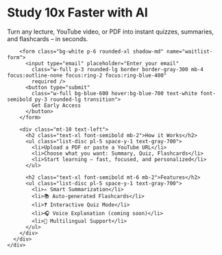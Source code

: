 <!DOCTYPE html>
<html lang="en">
  <head>
    <meta charset="UTF-8" />
    <meta name="viewport" content="width=device-width, initial-scale=1.0" />
    <title>AI Study Buddy</title>
    <script src="https://cdn.tailwindcss.com"></script>
  </head>
  <body class="bg-gradient-to-b from-blue-50 to-white text-gray-800">
    <div class="min-h-screen flex flex-col items-center justify-center px-4">
      <div class="max-w-2xl w-full text-center">
        <h1 class="text-4xl sm:text-5xl font-bold mb-4 text-blue-700">Study 10x Faster with AI</h1>
        <p class="text-lg sm:text-xl mb-8">Turn any lecture, YouTube video, or PDF into instant quizzes, summaries, and flashcards – in seconds.</p>

        <form class="bg-white p-6 rounded-xl shadow-md" name="waitlist-form">
          <input type="email" placeholder="Enter your email"
            class="w-full p-3 rounded-lg border border-gray-300 mb-4 focus:outline-none focus:ring-2 focus:ring-blue-400"
            required />
          <button type="submit"
            class="w-full bg-blue-600 hover:bg-blue-700 text-white font-semibold py-3 rounded-lg transition">
            Get Early Access
          </button>
        </form>

        <div class="mt-10 text-left">
          <h2 class="text-xl font-semibold mb-2">How it Works</h2>
          <ul class="list-disc pl-5 space-y-1 text-gray-700">
            <li>Upload a PDF or paste a YouTube URL</li>
            <li>Choose what you want: Summary, Quiz, Flashcards</li>
            <li>Start learning — fast, focused, and personalized</li>
          </ul>

          <h2 class="text-xl font-semibold mt-6 mb-2">Features</h2>
          <ul class="list-disc pl-5 space-y-1 text-gray-700">
            <li>✍️ Smart Summarization</li>
            <li>📚 Auto-generated Flashcards</li>
            <li>❓ Interactive Quiz Mode</li>
            <li>🎧 Voice Explanation (coming soon)</li>
            <li>💬 Multilingual Support</li>
          </ul>
        </div>
      </div>
    </div>
  </body>
</html>
